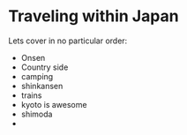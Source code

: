 # Traveling within Japan

Lets cover in no particular order:
- Onsen
- Country side
- camping
- shinkansen
- trains
- kyoto is awesome
- shimoda
- 